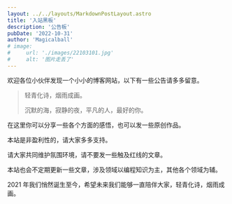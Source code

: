```yaml
---
layout: ../../layouts/MarkdownPostLayout.astro
title: '入站黑板'
description: '公告板'
pubDate: '2022-10-31'
author: 'Magicalball'
# image:
#     url: './images/22103101.jpg'
#     alt: '图片走丢了'
---
```


欢迎各位小伙伴发现一个小小的博客网站，以下有一些公告请多多留意。

> 轻青化诗，烟雨成画。
>
> 沉默的海，寂静的夜，平凡的人，最好的你。

在这里你可以分享一些各个方面的感悟，也可以发一些原创作品。

本站是非盈利性的，请大家多多支持。

请大家共同维护氛围环境，请不要发一些触及红线的文章。

本站也会不定期更新一些文章，涉及领域以编程知识为主，其他各个领域为辅。

2021 年我们悄然诞生至今，希望未来我们能够一直陪伴大家，轻青化诗，烟雨成画。

<!-- \*\*你知道站长去哪里了喵~！！！！！？？？？是不是又去摸鱼去了%#￥%…… -->

<!-- ![图片走丢了](./images/22103101.jpg) -->

  <!-- Hover Text Example body { font-family: Arial, sans-serif; margin: 0; padding: 0; display: flex; justify-content: center; align-items: center; min-height: 100vh; background-color: white; } .hover-element { padding: 20px; background-color: white; color: black; border-radius: 0; cursor: pointer; }

听说有耐心的人会摸我  -->
